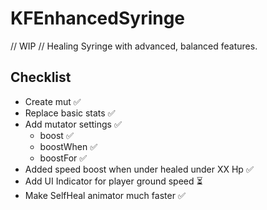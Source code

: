 # KFEnhancedSyringe
// WIP // Healing Syringe with advanced, balanced features.

## Checklist

- Create mut  :white_check_mark:
- Replace basic stats  :white_check_mark:
- Add mutator settings  :white_check_mark:
  - boost  :white_check_mark:
  - boostWhen  :white_check_mark:
  - boostFor  :white_check_mark:
- Added speed boost when under healed under XX Hp  :white_check_mark:
- Add UI Indicator for player ground speed :hourglass_flowing_sand:
- Make SelfHeal animator much faster :white_check_mark:
